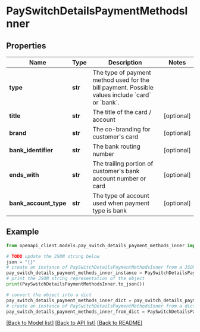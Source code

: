 # PaySwitchDetailsPaymentMethodsInner


## Properties

Name | Type | Description | Notes
------------ | ------------- | ------------- | -------------
**type** | **str** | The type of payment method used for the bill payment. Possible values include &#x60;card&#x60; or &#x60;bank&#x60;. | 
**title** | **str** | The title of the card / account | [optional] 
**brand** | **str** | The co-branding for customer&#39;s card | [optional] 
**bank_identifier** | **str** | The bank routing number | [optional] 
**ends_with** | **str** | The trailing portion of customer&#39;s bank account number or card | [optional] 
**bank_account_type** | **str** | The type of account used when payment type is bank | [optional] 

## Example

```python
from openapi_client.models.pay_switch_details_payment_methods_inner import PaySwitchDetailsPaymentMethodsInner

# TODO update the JSON string below
json = "{}"
# create an instance of PaySwitchDetailsPaymentMethodsInner from a JSON string
pay_switch_details_payment_methods_inner_instance = PaySwitchDetailsPaymentMethodsInner.from_json(json)
# print the JSON string representation of the object
print(PaySwitchDetailsPaymentMethodsInner.to_json())

# convert the object into a dict
pay_switch_details_payment_methods_inner_dict = pay_switch_details_payment_methods_inner_instance.to_dict()
# create an instance of PaySwitchDetailsPaymentMethodsInner from a dict
pay_switch_details_payment_methods_inner_from_dict = PaySwitchDetailsPaymentMethodsInner.from_dict(pay_switch_details_payment_methods_inner_dict)
```
[[Back to Model list]](../README.md#documentation-for-models) [[Back to API list]](../README.md#documentation-for-api-endpoints) [[Back to README]](../README.md)


